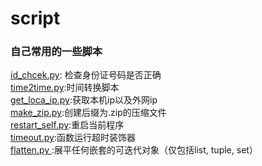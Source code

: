 # script
### 自己常用的一些脚本
<a href="id_chcek.py">id_chcek.py</a>: 检查身份证号码是否正确<br>
<a href="time2time.py">time2time.py</a>:时间转换脚本<br>
<a href="time2time.py">get_loca_ip.py</a>:获取本机ip以及外网ip<br>
<a href="time2time.py">make_zip.py</a>:创建后缀为.zip的压缩文件<br>
<a href="time2time.py">restart_self.py</a>:重启当前程序<br>
<a href="time2time.py">timeout.py</a>:函数运行超时装饰器<br>
<a href="time2time.py">flatten.py </a>:展平任何嵌套的可迭代对象（仅包括list, tuple, set）<br>